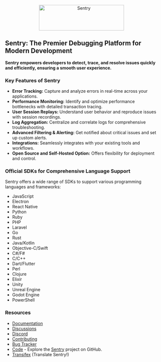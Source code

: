<p align="center">
  <a href="https://sentry.io/?utm_source=github&utm_medium=logo" target="_blank">
    <img src="https://sentry-brand.storage.googleapis.com/sentry-wordmark-dark-280x84.png" alt="Sentry" width="280" height="84" />
  </a>
</p>

## Sentry: The Premier Debugging Platform for Modern Development

**Sentry empowers developers to detect, trace, and resolve issues quickly and efficiently, ensuring a smooth user experience.**

### Key Features of Sentry

*   **Error Tracking:** Capture and analyze errors in real-time across your applications.
*   **Performance Monitoring:** Identify and optimize performance bottlenecks with detailed transaction tracing.
*   **User Session Replays:** Understand user behavior and reproduce issues with session recordings.
*   **Log Aggregation:** Centralize and correlate logs for comprehensive troubleshooting.
*   **Advanced Filtering & Alerting:** Get notified about critical issues and set up custom alerts.
*   **Integrations:** Seamlessly integrates with your existing tools and workflows.
*   **Open Source and Self-Hosted Option:** Offers flexibility for deployment and control.

### Official SDKs for Comprehensive Language Support

Sentry offers a wide range of SDKs to support various programming languages and frameworks:

*   JavaScript
*   Electron
*   React Native
*   Python
*   Ruby
*   PHP
*   Laravel
*   Go
*   Rust
*   Java/Kotlin
*   Objective-C/Swift
*   C#/F#
*   C/C++
*   Dart/Flutter
*   Perl
*   Clojure
*   Elixir
*   Unity
*   Unreal Engine
*   Godot Engine
*   PowerShell

### Resources

*   [Documentation](https://docs.sentry.io/)
*   [Discussions](https://github.com/getsentry/sentry/discussions)
*   [Discord](https://discord.gg/PXa5Apfe7K)
*   [Contributing](https://docs.sentry.io/internal/contributing/)
*   [Bug Tracker](https://github.com/getsentry/sentry/issues)
*   [Code](https://github.com/getsentry/sentry) - Explore the [Sentry](https://github.com/getsentry/sentry) project on GitHub.
*   [Transifex](https://explore.transifex.com/getsentry/sentry/) (Translate Sentry!)